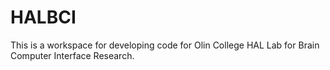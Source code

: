 # HALBCI
This is a workspace for developing code for Olin College HAL Lab for Brain Computer Interface Research.
